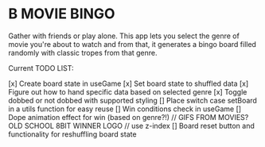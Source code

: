 # B MOVIE BINGO

Gather with friends or play alone. This app lets you select the genre of movie you're about to watch and from that, it generates a bingo board filled randomly with classic tropes from that genre.

Current TODO LIST:

[x] Create board state in useGame
[x] Set board state to shuffled data
[x] Figure out how to hand specific data based on selected genre
[x] Toggle dobbed or not dobbed with supported styling
[] Place switch case setBoard in a utils function for easy reuse
[] Win conditions check in useGame
[] Dope animation effect for win (based on genre?!)
// GIFS FROM MOVIES? OLD SCHOOL 8BIT WINNER LOGO
// use z-index
[] Board reset button and functionality for reshuffling board state
